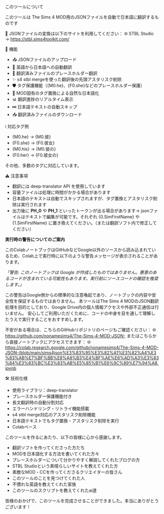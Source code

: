 このツールについて

このツールは The Sims 4 MOD用のJSONファイルを自動で日本語に翻訳するものです


🔄 JSONファイルの変換は以下のサイトを利用してください：
🌐 STBL Studio → https://stbl.sims4toolkit.com/


🔧 機能

- 📤 JSONファイルのアップロード
- 🔄 英語から日本語への自動翻訳
- 🔧 翻訳済みファイルのプレースホルダー翻訳
- ✨ s4 stbl mergeを使った翻訳後の先頭アスタリスク削除
- 🛡️ タグ保護機能（{M0.he}、{F0.she}などのプレースホルダー保護）
- 📝 MOD固有のタグ置換による自然な日本語化
- 📊 翻訳進捗のリアルタイム表示
- ⏭️ 日本語テキストの自動スキップ
- 📥 翻訳済みファイルのダウンロード



ℹ️ 対応タグ例
- {M0.he}   → {M0.彼} 
- {F0.she}  → {F0.彼女}
- {M0.his}  → {M0.彼の}
- {F0.her}  → {F0.彼女の}  

その他、多数のタグに対応しています。


⚠️ 注意事項

- 翻訳には deep-translator API を使用しています
- 容量ファイルは処理に時間がかかる場合があります
- 日本語のテキストは自動でスキップされますが、タグ置換とアスタリスク削除は実行されます
- 出力後に __PH_0__ や __PH_1__ といったトークンが出る場合があります→ jsonファイルはテキストで編集が可能です。それぞれ {0.SimFirstName} や {1.SimFirstName} に置き換えてください。（または翻訳ソフト内で修正してください）

**実行時の警告についてのご案内**

このColabノートブックはGitHubなどGoogle以外のソースから読み込まれているため、Colab上で実行時に以下のような警告メッセージが表示されることがあります。

*「警告: このノートブックは Google が作成したものではありません。悪意のあるコードが含まれている可能性もあります。実行前にソースコードの確認を推奨します。」*

この警告はGoogle側からの標準的な注意喚起であり、ノートブックの内容や安全性を保証するものではありません。
本ツールはThe Sims 4 MODのJSON翻訳処理を目的としており、Google Drive内の個人情報アクセスや外部不正通信は行いません。
安心してご利用いただくために、コードの中身を目を通して理解したうえで実行することをおすすめします。

不安がある場合は、こちらのGitHubリポジトリのページもご確認ください： 🌐https://github.com/nonamesims4/The-Sims-4-MOD-JSON-
またはこちらから直接ノートブックにアクセスできます： 🌐https://colab.research.google.com/github/nonamesims4/The-Sims-4-MOD-JSON-/blob/main/sims4json%E3%83%95%E3%82%A1%E3%82%A4%E3%83%AB%E7%BF%BB%E8%A8%B3%E4%BF%AE%E6%AD%A3%E3%83%84%E3%83%BC%E3%83%AB%E5%85%B1%E6%9C%89%E7%94%A8.ipynb

🛠️ 技術仕様
- 使用ライブラリ：deep-translator
- プレースホルダー保護機能付き
- 長文翻訳時の自動分割対応
- エラーハンドリング・リトライ機能搭載
- s4 stbl merge対応のアスタリスク削除機能
- 日本語テキストでもタグ置換・アスタリスク削除を実行
- Colabベース











このツールを作るにあたり、以下の皆様に心から感謝します。

- 翻訳ソフトを作ってくださった方たち  
- MODを日本語化する方法を書いてくれた方々  
- プレースホルダーについて分かりやすく解説してくれたブログの方  
- STBL Studioという素晴らしいサイトを教えてくれた方  
- 素敵なMOD・CCを作ってくださるクリエイターの皆さん  
- このツールのことを見つけてくれた人  
- 不慣れな英語を教えてくれた家族
- このツールのスクリプトを教えてくれたai達

皆様のおかげで、このツールを完成させることができました。本当にありがとうございます！
